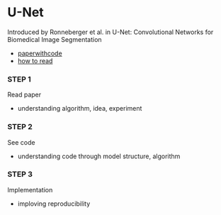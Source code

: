 # U-Net
Introduced by Ronneberger et al. 
in U-Net: Convolutional Networks for Biomedical Image Segmentation
- [paperwithcode](https://paperswithcode.com/method/u-net)
- [how to read](https://media-ai.tistory.com/7)
### STEP 1
Read paper
- understanding algorithm, idea, experiment
### STEP 2
See code
- understanding code through model structure, algorithm
### STEP 3
Implementation
- imploving reproducibility
